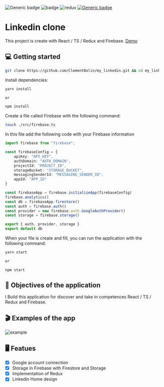 ![Generic badge](https://badges.aleen42.com/src/react.svg)
![badge](https://badges.aleen42.com/src/typescript.svg)
![redux](https://badges.aleen42.com/src/redux.svg)
[![Generic badge](https://img.shields.io/badge/Firebase-API-<COLOR>.svg)](https://shields.io/)

# Linkedin clone

This project is create with React / TS / Redux and Firebase.
[Demo](https://my-linkedin-d6268.web.app/)


## 💻 Getting started

```zsh
git clone https://github.com/ClementBolin/my_linkedin.git && cd my_linkedin
```

Install dependencies:

```zsh
yarn install

or

npm install
```

Create a file called Firebase with the following command:

```zsh
touch ./src/firebase.ts
```

In this file add the following code with your Firebase information

```ts
import firebase from "firebase";

const firebaseConfig = {
    apiKey: "API_KEY",
    authDomain: "AUTH_DOMAIN",
    projectId: "PROJECT_ID",
    storageBucket: "STORAGE_BUCKET",
    messagingSenderId: "MESSAGING_SENDER_ID",
    appId: "APP_ID"
}

const firebaseApp = firebase.initializeApp(firebaseConfig)
firebase.analytics()
const db = firebaseApp.firestore()
const auth = firebase.auth()
const provider = new firebase.auth.GoogleAuthProvider()
const storage = firebase.storage()

export { auth, provider, storage }
export default db
```

When your file is create and fill, you can run the application with the following command:

```zsh
yarn start

or

npm start
```

## 📕 Objectives of the application

I Build this application for discover and take in competences React / TS / Redux and Firebase.

## 🎬 Examples of the app

![example](./assets/example.gif)

## 🖥 Featues

- [x] Google account connection
- [x] Storage in Firebase with Firestore and Storage
- [x] Implementation of Redux
- [x] Linkedin Home design

